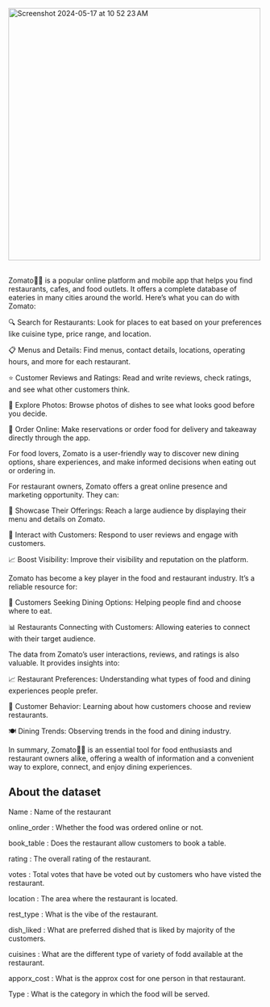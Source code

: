 <br>

<img width="500" alt="Screenshot 2024-05-17 at 10 52 23 AM" src="https://github.com/varunmalani/Case-Studies/assets/51241123/c7fbd993-4b12-4c80-a552-88c0a12e7396">

<br>
<br>

Zomato🍕🍮 is a popular online platform and mobile app that helps you find restaurants, cafes, and food outlets. It offers a complete database of eateries in many cities around the world. Here’s what you can do with Zomato: <br>

🔍 Search for Restaurants: Look for places to eat based on your preferences like cuisine type, price range, and location.

📋 Menus and Details: Find menus, contact details, locations, operating hours, and more for each restaurant.

⭐ Customer Reviews and Ratings: Read and write reviews, check ratings, and see what other customers think.

📸 Explore Photos: Browse photos of dishes to see what looks good before you decide.

🛵 Order Online: Make reservations or order food for delivery and takeaway directly through the app.

For food lovers, Zomato is a user-friendly way to discover new dining options, share experiences, and make informed decisions when eating out or ordering in. <br>

For restaurant owners, Zomato offers a great online presence and marketing opportunity. They can: <br>

🏪 Showcase Their Offerings: Reach a large audience by displaying their menu and details on Zomato.

💬 Interact with Customers: Respond to user reviews and engage with customers.

📈 Boost Visibility: Improve their visibility and reputation on the platform.

Zomato has become a key player in the food and restaurant industry. It’s a reliable resource for:

🍴 Customers Seeking Dining Options: Helping people find and choose where to eat.

📊 Restaurants Connecting with Customers: Allowing eateries to connect with their target audience.

The data from Zomato’s user interactions, reviews, and ratings is also valuable. It provides insights into:

📈 Restaurant Preferences: Understanding what types of food and dining experiences people prefer.

👥 Customer Behavior: Learning about how customers choose and review restaurants.

🍽️ Dining Trends: Observing trends in the food and dining industry. <br>

In summary, Zomato🍕🍮 is an essential tool for food enthusiasts and restaurant owners alike, offering a wealth of information and a convenient way to explore, connect, and enjoy dining experiences. <br>

## About the dataset

Name : Name of the restaurant <br>

online_order : Whether the food was ordered online or not. <br>

book_table : Does the restaurant allow customers to book a table. <br>

rating : The overall rating of the restaurant. <br>

votes : Total votes that have be voted out by customers who have visted the restaurant. <br>

location : The area where the restaurant is located. <br>

rest_type : What is the vibe of the restaurant. <br>

dish_liked : What are preferred dished that is liked by majority of the customers. <br>

cuisines : What are the different type of variety of fodd available at the restaurant. <br>

apporx_cost : What is the approx cost for one person in that restaurant. <br>

Type : What is the category in which the food will be served. <br>
